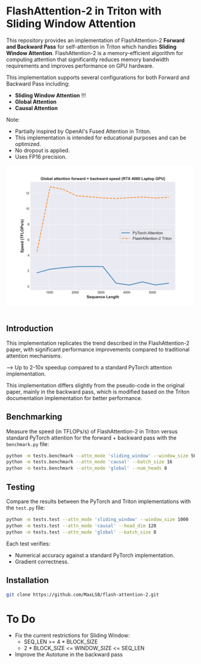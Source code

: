 # FlashAttention-2 in Triton with Sliding Window Attention

This repository provides an implementation of FlashAttention-2 **Forward and Backward Pass** for self-attention in Triton which handles **Sliding Window Attention**. FlashAttention-2 is a memory-efficient algorithm for computing attention that significantly reduces memory bandwidth requirements and improves performance on GPU hardware.

This implementation supports several configurations for both Forward and Backward Pass including:

- **Sliding Window Attention** !!!
- **Global Attention**
- **Causal Attention**

Note:
- Partially inspired by OpenAI's Fused Attention in Triton.
- This implementation is intended for educational purposes and can be optimized.
- No dropout is applied.
- Uses FP16 precision.

<div align="center">
  <img src="media/benchmark.png" alt="FlashAttention-2 Benchmarks" width="500" />
</div>

<br>

## Introduction

This implementation replicates the trend described in the FlashAttention-2 paper, with significant performance improvements compared to traditional attention mechanisms.

--> Up to 2-10x speedup compared to a standard PyTorch attention implementation.

This implementation differs slightly from the pseudo-code in the original paper, mainly in the backward pass, which is modified based on the Triton documentation implementation for better performance.

## Benchmarking

Measure the speed (in TFLOPs/s) of FlashAttention-2 in Triton versus standard PyTorch attention for the forward + backward pass with the `benchmark.py` file:

```bash
python -m tests.benchmark --attn_mode 'sliding_window' --window_size 500
python -m tests.benchmark --attn_mode 'causal' --batch_size 16
python -m tests.benchmark --attn_mode 'global' --num_heads 8
```

## Testing

Compare the results between the PyTorch and Triton implementations with the `test.py` file:

```bash
python -m tests.test --attn_mode 'sliding_window' --window_size 1000
python -m tests.test --attn_mode 'causal' --head_dim 128
python -m tests.test --attn_mode 'global' --batch_size 8
```

Each test verifies:
- Numerical accuracy against a standard PyTorch implementation.
- Gradient correctness.

## Installation

```bash
git clone https://github.com/MaxLSB/flash-attention-2.git
```

# To Do

- Fix the current restrictions for Sliding Window:
  - SEQ_LEN >= 4 * BLOCK_SIZE
  - 2 * BLOCK_SIZE <= WINDOW_SIZE <= SEQ_LEN 
- Improve the Autotune in the backward pass




<!-- Other ideas:
- Multi-Head Latent Flash Attention
- GQA Flash Attention
- Native Sparse Attention with Flash Attention -->